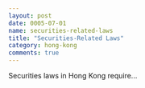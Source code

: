 ```yaml
---
layout: post
date: 0005-07-01
name: securities-related-laws
title: "Securities-Related Laws"
category: hong-kong
comments: true
---
```


Securities laws in Hong Kong require...
